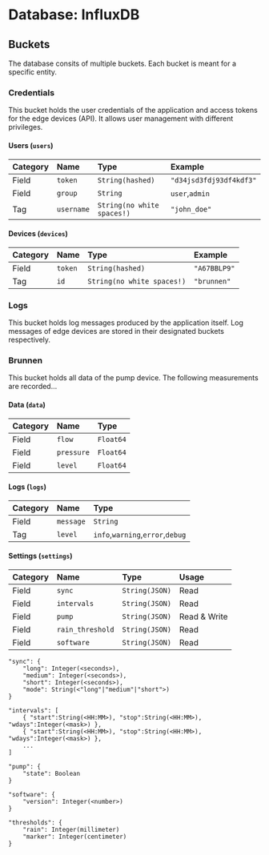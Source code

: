 # Database: InfluxDB

## Buckets
The database consits of multiple buckets. Each bucket is meant for a specific entity.

### Credentials
This bucket holds the user credentials of the application and access tokens for the edge devices (API). It allows user management with different privileges.

#### Users (`users`)
| Category | Name | Type | Example |
| :--- | :--- | :--- | :--- |
| Field | `token` | `String(hashed)` | `"d34jsd3fdj93df4kdf3"` |
| Field | `group` | `String` | `user`,`admin` |
| Tag | `username` | `String(no white spaces!)` | `"john_doe"` |


#### Devices (`devices`)
| Category | Name | Type | Example |
| :--- | :--- | :--- | :--- |
| Field | `token` | `String(hashed)` | `"A67BBLP9"` |
| Tag | `id` | `String(no white spaces!)` | `"brunnen"` |


### Logs
This bucket holds log messages produced by the application itself. Log messages of edge devices are stored in their designated buckets respectively.


### Brunnen
This bucket holds all data of the pump device. The following measurements are recorded...

#### Data (`data`)
| Category | Name | Type |
| :--- | :--- | :--- |
| Field | `flow` | `Float64` |
| Field | `pressure` | `Float64` |
| Field | `level` | `Float64` |

#### Logs (`logs`)
| Category | Name | Type |
| :--- | :--- | :--- |
| Field | `message` | `String` |
| Tag | `level` | `info`,`warning`,`error`,`debug` |

#### Settings (`settings`)
| Category | Name | Type | Usage |
| :--- | :--- | :--- | :--- | 
| Field | `sync` | `String(JSON)` | Read |
| Field | `intervals` | `String(JSON)` | Read |
| Field | `pump` | `String(JSON)` | Read & Write |
| Field | `rain_threshold` | `String(JSON)` | Read |
| Field | `software` | `String(JSON)` | Read |

~~~
"sync": {
    "long": Integer(<seconds>),
    "medium": Integer(<seconds>),
    "short": Integer(<seconds>),
    "mode": String(<"long"|"medium"|"short">)
}

"intervals": [
    { "start":String(<HH:MM>), "stop":String(<HH:MM>), "wdays":Integer(<mask>) },
	{ "start":String(<HH:MM>), "stop":String(<HH:MM>), "wdays":Integer(<mask>) },
    ...
]

"pump": {
	"state": Boolean
}

"software": {
    "version": Integer(<number>)
}

"thresholds": {
	"rain": Integer(millimeter)
	"marker": Integer(centimeter)
}
~~~
